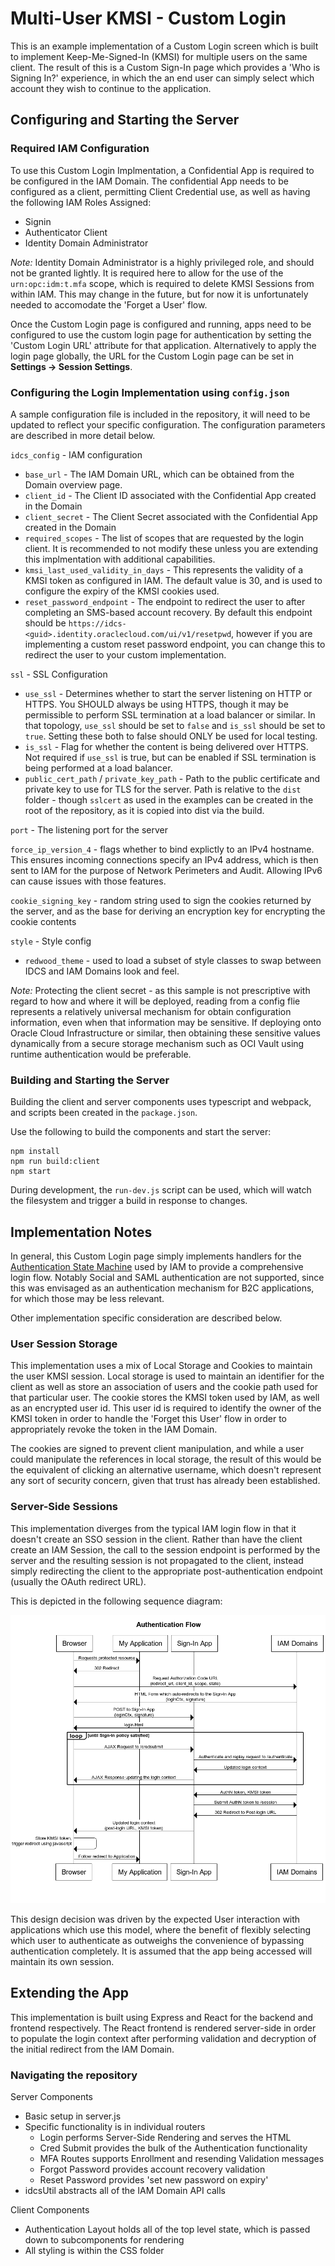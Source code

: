 # Multi-User KMSI - Custom Login

This is an example implementation of a Custom Login screen which is built to implement Keep-Me-Signed-In (KMSI) for multiple users on the same client. The result of this is a Custom Sign-In page which provides a 'Who is Signing In?' experience, in which the an end user can simply select which account they wish to continue to the application.

## Configuring and Starting the Server

### Required IAM Configuration

To use this Custom Login Implmentation, a Confidential App is required to be configured in the IAM Domain. The confidential App needs to be configured as a client, permitting Client Credential use, as well as having the following IAM Roles Assigned:

* Signin
* Authenticator Client
* Identity Domain Administrator

_Note:_ Identity Domain Administrator is a highly privileged role, and should not be granted lightly. It is required here to allow for the use of the `urn:opc:idm:t.mfa` scope, which is required to delete KMSI Sessions from within IAM. This may change in the future, but for now it is unfortunately needed to accomodate the 'Forget a User' flow.

Once the Custom Login page is configured and running, apps need to be configured to use the custom login page for authentication by setting the 'Custom Login URL' attribute for that application. Alternatively to apply the login page globally, the URL for the Custom Login page can be set in **Settings -> Session Settings**.

### Configuring the Login Implementation using `config.json`

A sample configuration file is included in the repository, it will need to be updated to reflect your specific configuration. The configuration parameters are described in more detail below.

`idcs_config` - IAM configuration

* `base_url` - The IAM Domain URL, which can be obtained from the Domain overview page.
* `client_id` - The Client ID associated with the Confidential App created in the Domain
* `client_secret` - The Client Secret associated with the Confidential App created in the Domain
* `required_scopes` - The list of scopes that are requested by the login client. It is recommended to not modify these unless you are extending this implmentation with additional capabilities.
* `kmsi_last_used_validity_in_days` - This represents the validity of a KMSI token as configured in IAM. The default value is 30, and is used to configure the expiry of the KMSI cookies used.
* `reset_password_endpoint` - The endpoint to redirect the user to after completing an SMS-based account recovery. By default this endpoint should be `https://idcs-<guid>.identity.oraclecloud.com/ui/v1/resetpwd`, however if you are implementing a custom reset password endpoint, you can change this to redirect the user to your custom implementation.

`ssl` - SSL Configuration

* `use_ssl` - Determines whether to start the server listening on HTTP or HTTPS. You SHOULD always be using HTTPS, though it may be permissible to perform SSL termination at a load balancer or similar. In that topology, `use_ssl` should be set to `false` and `is_ssl` should be set to `true`. Setting these both to false should ONLY be used for local testing.
* `is_ssl` - Flag for whether the content is being delivered over HTTPS. Not required if `use_ssl` is true, but can be enabled if SSL termination is being performed at a load balancer.
* `public_cert_path` / `private_key_path` - Path to the public certificate and private key to use for TLS for the server. Path is relative to the `dist` folder - though `sslcert` as used in the examples can be created in the root of the repository, as it is copied into dist via the build.

`port` - The listening port for the server

`force_ip_version_4` - flags whether to bind explictly to an IPv4 hostname. This ensures incoming connections specify an IPv4 address, which is then sent to IAM for the purpose of Network Perimeters and Audit. Allowing IPv6 can cause issues with those features.

`cookie_signing_key` - random string used to sign the cookies returned by the server, and as the base for deriving an encryption key for encrypting the cookie contents

`style` - Style config

* `redwood_theme` - used to load a subset of style classes to swap between IDCS and IAM Domains look and feel.

_Note:_ Protecting the client secret - as this sample is not prescriptive with regard to how and where it will be deployed, reading from a config flie represents a relatively universal mechanism for obtain configuration information, even when that information may be sensitive. If deploying onto Oracle Cloud Infrastructure or similar, then obtaining these sensitive values dynamically from a secure storage mechanism such as OCI Vault using runtime authentication would be preferable.

### Building and Starting the Server

Building the client and server components uses typescript and webpack, and scripts been created in the `package.json`.

Use the following to build the components and start the server:

```
npm install
npm run build:client
npm start
```

During development, the `run-dev.js` script can be used, which will watch the filesystem and trigger a build in response to changes.

## Implementation Notes

In general, this Custom Login page simply implements handlers for the [Authentication State Machine](https://docs.oracle.com/en/cloud/paas/identity-cloud/rest-api/usingauthenticateapis.html) used by IAM to provide a comprehensive login flow. Notably Social and SAML authentication are not supported, since this was envisaged as an authentication mechanism for B2C applications, for which those may be less relevant.

Other implementation specific consideration are described below.

### User Session Storage

This implementation uses a mix of Local Storage and Cookies to maintain the user KMSI session. Local storage is used to maintain an identifier for the client as well as store an association of users and the cookie path used for that particular user. The cookie stores the KMSI token used by IAM, as well as an encrypted user id. This user id is required to identify the owner of the KMSI token in order to handle the 'Forget this User' flow in order to appropriately revoke the token in the IAM Domain.

The cookies are signed to prevent client manipulation, and while a user could manipulate the references in local storage, the result of this would be the equivalent of clicking an alternative username, which doesn't represent any sort of security concern, given that trust has already been established.

### Server-Side Sessions

This implementation diverges from the typical IAM login flow in that it doesn't create an SSO session in the client. Rather than have the client create an IAM Session, the call to the session endpoint is performed by the server and the resulting session is not propagated to the client, instead simply redirecting the client to the appropriate post-authentication endpoint (usually the OAuth redirect URL).

This is depicted in the following sequence diagram:

![Authentication Flow Sequence Diagram](docs/auth_flow.png)

This design decision was driven by the expected User interaction with applications which use this model, where the benefit of flexibly selecting which user to authenticate as outweighs the convenience of bypassing authentication completely. It is assumed that the app being accessed will maintain its own session.

## Extending the App

This implementation is built using Express and React for the backend and frontend respectively. The React frontend is rendered server-side in order to populate the login context after performing validation and decryption of the initial redirect from the IAM Domain.

### Navigating the repository

Server Components

* Basic setup in server.js
* Specific functionality is in individual routers
  - Login performs Server-Side Rendering and serves the HTML
  - Cred Submit provides the bulk of the Authentication functionality
  - MFA Routes supports Enrollment and resending Validation messages
  - Forgot Password provides account recovery validation
  - Reset Password provides 'set new password on expiry'
* idcsUtil abstracts all of the IAM Domain API calls

Client Components

* Authentication Layout holds all of the top level state, which is passed down to subcomponents for rendering
* All styling is within the CSS folder

